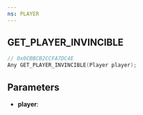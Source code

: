```yaml
---
ns: PLAYER
---
```

## GET_PLAYER_INVINCIBLE

```c
// 0x0CBBCB2CCFA7DC4E
Any GET_PLAYER_INVINCIBLE(Player player);
```

## Parameters
* **player**:
